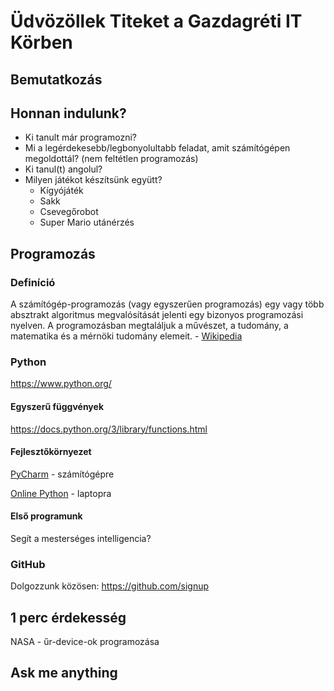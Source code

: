 # Üdvözöllek Titeket a Gazdagréti IT Körben

## Bemutatkozás

## Honnan indulunk?

- Ki tanult már programozni?
- Mi a legérdekesebb/legbonyolultabb feladat, amit számítógépen megoldottál? (nem feltétlen programozás)
- Ki tanul(t) angolul?
- Milyen játékot készítsünk együtt?
  - Kígyójáték
  - Sakk
  - Csevegőrobot
  - Super Mario utánérzés

## Programozás


### Definíció

A számítógép-programozás (vagy egyszerűen programozás) egy vagy több absztrakt algoritmus megvalósítását jelenti egy bizonyos programozási nyelven. A programozásban megtaláljuk a művészet, a tudomány, a matematika és a mérnöki tudomány elemeit. - [Wikipedia](https://hu.wikipedia.org/wiki/Sz%C3%A1m%C3%ADt%C3%B3g%C3%A9p-programoz%C3%A1s)

### Python

https://www.python.org/

#### Egyszerű függvények

https://docs.python.org/3/library/functions.html

#### Fejlesztőkörnyezet

[PyCharm](https://www.jetbrains.com/pycharm/) - számítógépre

[Online Python](https://www.online-python.com/) - laptopra

#### Első programunk

Segít a mesterséges intelligencia?

### GitHub

Dolgozzunk közösen: https://github.com/signup

## 1 perc érdekesség

NASA - űr-device-ok programozása

## Ask me anything
